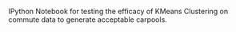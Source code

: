 IPython Notebook for testing the efficacy of KMeans Clustering on commute data to generate acceptable carpools.